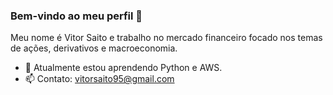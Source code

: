 ### Bem-vindo ao meu perfil 👋

Meu nome é Vitor Saito e trabalho no mercado financeiro focado nos temas de ações, derivativos e macroeconomia. 

- 🌱 Atualmente estou aprendendo Python e AWS.
- 📫 Contato: vitorsaito95@gmail.com

<!--
**vsaito10/vsaito10** is a ✨ _special_ ✨ repository because its `README.md` (this file) appears on your GitHub profile.

Here are some ideas to get you started:

- 🔭 I’m currently working on ...
- 🌱 I’m currently learning ...
- 👯 I’m looking to collaborate on ...
- 🤔 I’m looking for help with ...
- 💬 Ask me about ...
- 📫 How to reach me: ...
- 😄 Pronouns: ...
- ⚡ Fun fact: ...

dicas de templates de README -> https://github.com/abhisheknaiidu/awesome-github-profile-readme
                                https://rahuldkjain.github.io/gh-profile-readme-generator/
-->
